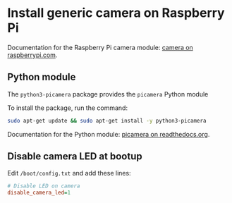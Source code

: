 # Install generic camera on Raspberry Pi

Documentation for the Raspberry Pi camera module: [camera on raspberrypi.com](https://www.raspberrypi.com/documentation/accessories/camera.html).

## Python module

The `python3-picamera` package provides the `picamera` Python module

To install the package, run the command:

```sh
sudo apt-get update && sudo apt-get install -y python3-picamera
```

Documentation for the Python module: [picamera on readthedocs.org](https://picamera.readthedocs.io/en/latest/index.html).

## Disable camera LED at bootup

Edit `/boot/config.txt` and add these lines:

```ini
# Disable LED on camera
disable_camera_led=1
```

